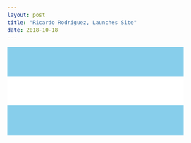 ```yaml
---
layout: post
title: "Ricardo Rodriguez, Launches Site"
date: 2018-10-18
---
```

![My Flag](/images/flag.png/)
